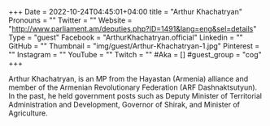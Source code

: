 +++
Date = 2022-10-24T04:45:01+04:00
title = "Arthur Khachatryan"
Pronouns = ""
Twitter = ""
Website = "http://www.parliament.am/deputies.php?ID=1491&lang=eng&sel=details"
Type = "guest"
Facebook = "ArthurKhachatryan.official"
Linkedin = ""
GitHub = ""
Thumbnail = "img/guest/Arthur-Khachatryan-1.jpg"
Pinterest = ""
Instagram = ""
YouTube = ""
Twitch = ""
#Aka = []
#guest_group = "cog"
+++

Arthur Khachatryan, is an MP from the Hayastan (Armenia) alliance and member of the Armenian Revolutionary Federation (ARF Dashnaktsutyun). In the past, he held government posts such as Deputy Minister of Territorial Administration and Development, Governor of Shirak, and Minister of Agriculture.
